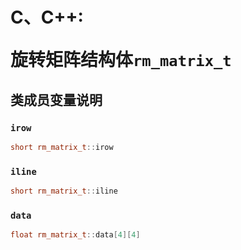 # <p class="hidden">C、C++: </p>旋转矩阵结构体`rm_matrix_t`

## 类成员变量说明

### `irow`

```C++
short rm_matrix_t::irow
```

### `iline`

```C++
short rm_matrix_t::iline
```

### `data`

```C++
float rm_matrix_t::data[4][4]
```
